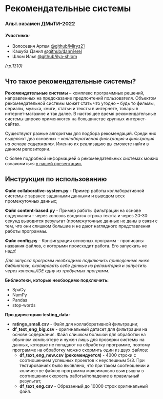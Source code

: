 # Рекомендательные системы
### Альт.экзамен ДМиТИ-2022
#### _Участники:_
* Волосевич Артем [@github/Miryz21](https://github.com/Miryz21)
* Кашуба Данил [@github/dann1erel](https://github.com/dann1erel)
* Шлом Илья [@github/ilya-shlom](https://github.com/ilya-shlom)

_(гр.1310)_

## Что такое рекомендательные системы?

**Рекомендательные системы** – комплекс программных решений, направленных
на предсказание предпочтений пользователя. Объектом рекомендательной
системы может стать что угодно – будь то фильмы, сериалы, музыка, книги,
статьи и тексты в интернете, товары в интернет-магазине и так далее.
В настоящее время рекомендательные системы широко применяются
на большинстве крупных интернет-сайтах.

Существуют разные алгоритмы для подбора рекомендаций. Среди них
выделяют два основных – _коллаборативная фильтрация_ и
_фильтрация на основе содержания_. Именно их реализацию вы
сможете найти в данном репозитории.

С более подробной информацией о рекомендательных системах можно ознакомиться [в нашей презентации.](https://docs.google.com/presentation/d/1MrewFc5sMTSZkc3D9ytYA0VA-MH6rlKM7BjHZ5ssg64/edit#slide=id.g13041fd2381_0_5)

##  Инструкция по использованию

**Файл collaborative-system.py** - Пример работы коллаборативной системы с заранее заданными данными и выводом всех промежуточных данных;

**Файл content-based.py** - Пример работы фильтрации на основе содержания - через консоль вводится строка текста и через 20-30 секунд выводится результат (промежуточные данные не даны в связи с тем, что они слишком большие и не дают наглядного представления работы программы.

**Файл config.py** - Конфигурация основных программ - прописаны названия файлов, с которыми происходит работа. Его запускать не надо!

_Для запуска программ необходимо подключить приведенные ниже библиотеки, скопировать себе данные из репозитория и запустить через консоль/IDE одну из требуемых программ._

**Библиотеки, которые необходимо подключить:**
* SpaCy
* NumPy
* Pandas
* stop-words

**Про директорию testing_data:**
* **ratings_small.csv** - Файл для коллаборативной фильтрации;
* **df_text_eng_big.csv** - оригинальный датасет для фильтрации на основе содержания. Файл слишком большой для обработки на обычном компьютере и нужен лишь для проверки системы на данных, которые не попадают на обработку программе, поэтому программе на обработку можно скормить один из двух файлов:
  + **df_text_eng_new.csv (рекомендуется)** - 4000 строки с соотношением успешных проектов к неуспешным 5/3. При тестированиях было выявлено, что при таком соотношении и количестве файлов программа максимально выигрышна в соотношении скорость работы/попадение в правильный результат;
  + **df_text_eng.csv** - Обрезанный до 10000 строк оригинальный файл.

